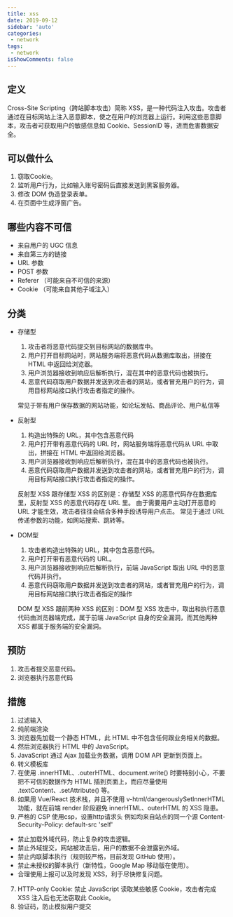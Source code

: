 ```yaml
---
title: xss
date: 2019-09-12
sidebar: 'auto'
categories:
 - network
tags:
 - network
isShowComments: false
---
```


##  定义
Cross-Site Scripting（跨站脚本攻击）简称 XSS，是一种代码注入攻击。攻击者通过在目标网站上注入恶意脚本，使之在用户的浏览器上运行。利用这些恶意脚本，攻击者可获取用户的敏感信息如 Cookie、SessionID 等，进而危害数据安全。

##  可以做什么
  1.  窃取Cookie。
  2.  监听用户行为，比如输入账号密码后直接发送到黑客服务器。
  3.  修改 DOM 伪造登录表单。
  4.  在页面中生成浮窗广告。

##  哪些内容不可信
- 来自用户的 UGC 信息
- 来自第三方的链接
- URL 参数
- POST 参数
- Referer （可能来自不可信的来源）
- Cookie （可能来自其他子域注入）
##  分类

- 存储型
  1.  攻击者将恶意代码提交到目标网站的数据库中。
  2.  用户打开目标网站时，网站服务端将恶意代码从数据库取出，拼接在 HTML 中返回给浏览器。
  3.  用户浏览器接收到响应后解析执行，混在其中的恶意代码也被执行。
  4.  恶意代码窃取用户数据并发送到攻击者的网站，或者冒充用户的行为，调用目标网站接口执行攻击者指定的操作。

  常见于带有用户保存数据的网站功能，如论坛发帖、商品评论、用户私信等
  

- 反射型
  1.  构造出特殊的 URL，其中包含恶意代码
  2.  用户打开带有恶意代码的 URL 时，网站服务端将恶意代码从 URL 中取出，拼接在 HTML 中返回给浏览器。
  3.  用户浏览器接收到响应后解析执行，混在其中的恶意代码也被执行。
  4.  恶意代码窃取用户数据并发送到攻击者的网站，或者冒充用户的行为，调用目标网站接口执行攻击者指定的操作。

  反射型 XSS 跟存储型 XSS 的区别是：存储型 XSS 的恶意代码存在数据库里，反射型 XSS 的恶意代码存在 URL 里。
  由于需要用户主动打开恶意的 URL 才能生效，攻击者往往会结合多种手段诱导用户点击。
  常见于通过 URL 传递参数的功能，如网站搜索、跳转等。

- DOM型
  1.  攻击者构造出特殊的 URL，其中包含恶意代码。
  2.  用户打开带有恶意代码的 URL。
  3.  用户浏览器接收到响应后解析执行，前端 JavaScript 取出 URL 中的恶意代码并执行。
  4.  恶意代码窃取用户数据并发送到攻击者的网站，或者冒充用户的行为，调用目标网站接口执行攻击者指定的操作

  DOM 型 XSS 跟前两种 XSS 的区别：DOM 型 XSS 攻击中，取出和执行恶意代码由浏览器端完成，属于前端 JavaScript 自身的安全漏洞，而其他两种 XSS 都属于服务端的安全漏洞。

##  预防
1.  攻击者提交恶意代码。
2.  浏览器执行恶意代码

##  措施
1.  过滤输入
2.  纯前端渲染
  1.  浏览器先加载一个静态 HTML，此 HTML 中不包含任何跟业务相关的数据。
  2.  然后浏览器执行 HTML 中的 JavaScript。
  3.  JavaScript 通过 Ajax 加载业务数据，调用 DOM API 更新到页面上。
3.  转义模板库
4.  在使用 .innerHTML、.outerHTML、document.write() 时要特别小心，不要把不可信的数据作为 HTML 插到页面上，而应尽量使用 .textContent、.setAttribute() 等。
5.  如果用 Vue/React 技术栈，并且不使用 v-html/dangerouslySetInnerHTML 功能，就在前端 render 阶段避免 innerHTML、outerHTML 的 XSS 隐患。
6.  严格的 CSP 
  使用csp，设置http请求头
  例如均来自站点的同一个源
  Content-Security-Policy: default-src 'self'
  - 禁止加载外域代码，防止复杂的攻击逻辑。
  - 禁止外域提交，网站被攻击后，用户的数据不会泄露到外域。
  - 禁止内联脚本执行（规则较严格，目前发现 GitHub 使用）。
  - 禁止未授权的脚本执行（新特性，Google Map 移动版在使用）。
  - 合理使用上报可以及时发现 XSS，利于尽快修复问题。
7.  HTTP-only Cookie: 禁止 JavaScript 读取某些敏感 Cookie，攻击者完成 XSS 注入后也无法窃取此 Cookie。
8.  验证码，防止模拟用户提交





